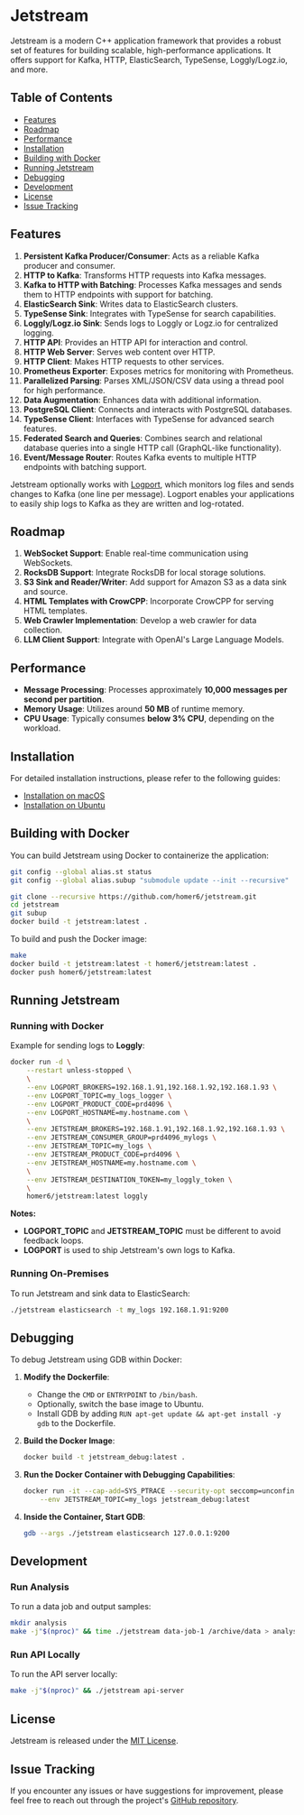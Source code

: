 # Jetstream

Jetstream is a modern C++ application framework that provides a robust set of features for building scalable, high-performance applications. It offers support for Kafka, HTTP, ElasticSearch, TypeSense, Loggly/Logz.io, and more.

## Table of Contents

- [Features](#features)
- [Roadmap](#roadmap)
- [Performance](#performance)
- [Installation](#installation)
- [Building with Docker](#building-with-docker)
- [Running Jetstream](#running-jetstream)
- [Debugging](#debugging)
- [Development](#development)
- [License](#license)
- [Issue Tracking](#issue-tracking)


## Features

1. **Persistent Kafka Producer/Consumer**: Acts as a reliable Kafka producer and consumer.
2. **HTTP to Kafka**: Transforms HTTP requests into Kafka messages.
3. **Kafka to HTTP with Batching**: Processes Kafka messages and sends them to HTTP endpoints with support for batching.
4. **ElasticSearch Sink**: Writes data to ElasticSearch clusters.
5. **TypeSense Sink**: Integrates with TypeSense for search capabilities.
6. **Loggly/Logz.io Sink**: Sends logs to Loggly or Logz.io for centralized logging.
7. **HTTP API**: Provides an HTTP API for interaction and control.
8. **HTTP Web Server**: Serves web content over HTTP.
9. **HTTP Client**: Makes HTTP requests to other services.
10. **Prometheus Exporter**: Exposes metrics for monitoring with Prometheus.
11. **Parallelized Parsing**: Parses XML/JSON/CSV data using a thread pool for high performance.
12. **Data Augmentation**: Enhances data with additional information.
13. **PostgreSQL Client**: Connects and interacts with PostgreSQL databases.
14. **TypeSense Client**: Interfaces with TypeSense for advanced search features.
15. **Federated Search and Queries**: Combines search and relational database queries into a single HTTP call (GraphQL-like functionality).
16. **Event/Message Router**: Routes Kafka events to multiple HTTP endpoints with batching support.

Jetstream optionally works with [Logport](https://github.com/homer6/logport), which monitors log files and sends changes to Kafka (one line per message). Logport enables your applications to easily ship logs to Kafka as they are written and log-rotated.


## Roadmap

1. **WebSocket Support**: Enable real-time communication using WebSockets.
2. **RocksDB Support**: Integrate RocksDB for local storage solutions.
3. **S3 Sink and Reader/Writer**: Add support for Amazon S3 as a data sink and source.
4. **HTML Templates with CrowCPP**: Incorporate CrowCPP for serving HTML templates.
5. **Web Crawler Implementation**: Develop a web crawler for data collection.
6. **LLM Client Support**: Integrate with OpenAI's Large Language Models.


## Performance

- **Message Processing**: Processes approximately **10,000 messages per second per partition**.
- **Memory Usage**: Utilizes around **50 MB** of runtime memory.
- **CPU Usage**: Typically consumes **below 3% CPU**, depending on the workload.


## Installation

For detailed installation instructions, please refer to the following guides:

- [Installation on macOS](install/build_macos.md)
- [Installation on Ubuntu](install/build_ubuntu.md)


## Building with Docker

You can build Jetstream using Docker to containerize the application:

```bash
git config --global alias.st status
git config --global alias.subup "submodule update --init --recursive"

git clone --recursive https://github.com/homer6/jetstream.git
cd jetstream
git subup
docker build -t jetstream:latest .
```

To build and push the Docker image:

```bash
make
docker build -t jetstream:latest -t homer6/jetstream:latest .
docker push homer6/jetstream:latest
```


## Running Jetstream

### Running with Docker

Example for sending logs to **Loggly**:

```bash
docker run -d \
    --restart unless-stopped \
    \
    --env LOGPORT_BROKERS=192.168.1.91,192.168.1.92,192.168.1.93 \
    --env LOGPORT_TOPIC=my_logs_logger \
    --env LOGPORT_PRODUCT_CODE=prd4096 \
    --env LOGPORT_HOSTNAME=my.hostname.com \
    \
    --env JETSTREAM_BROKERS=192.168.1.91,192.168.1.92,192.168.1.93 \
    --env JETSTREAM_CONSUMER_GROUP=prd4096_mylogs \
    --env JETSTREAM_TOPIC=my_logs \
    --env JETSTREAM_PRODUCT_CODE=prd4096 \
    --env JETSTREAM_HOSTNAME=my.hostname.com \
    \
    --env JETSTREAM_DESTINATION_TOKEN=my_loggly_token \
    \
    homer6/jetstream:latest loggly
```

**Notes:**

- **LOGPORT_TOPIC** and **JETSTREAM_TOPIC** must be different to avoid feedback loops.
- **LOGPORT** is used to ship Jetstream's own logs to Kafka.

### Running On-Premises

To run Jetstream and sink data to ElasticSearch:

```bash
./jetstream elasticsearch -t my_logs 192.168.1.91:9200
```


## Debugging

To debug Jetstream using GDB within Docker:

1. **Modify the Dockerfile**:

   - Change the `CMD` or `ENTRYPOINT` to `/bin/bash`.
   - Optionally, switch the base image to Ubuntu.
   - Install GDB by adding `RUN apt-get update && apt-get install -y gdb` to the Dockerfile.

2. **Build the Docker Image**:

   ```bash
   docker build -t jetstream_debug:latest .
   ```

3. **Run the Docker Container with Debugging Capabilities**:

   ```bash
   docker run -it --cap-add=SYS_PTRACE --security-opt seccomp=unconfined \
       --env JETSTREAM_TOPIC=my_logs jetstream_debug:latest
   ```

4. **Inside the Container, Start GDB**:

   ```bash
   gdb --args ./jetstream elasticsearch 127.0.0.1:9200
   ```


## Development

### Run Analysis

To run a data job and output samples:

```bash
mkdir analysis
make -j"$(nproc)" && time ./jetstream data-job-1 /archive/data > analysis/samples.txt
```

### Run API Locally

To run the API server locally:

```bash
make -j"$(nproc)" && ./jetstream api-server
```

## License

Jetstream is released under the [MIT License](LICENSE).

## Issue Tracking

If you encounter any issues or have suggestions for improvement, please feel free to reach out through the project's [GitHub repository](https://github.com/homer6/jetstream/issues).
